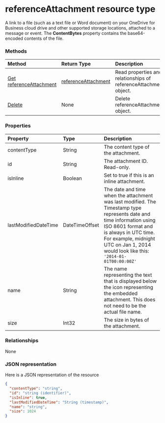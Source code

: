 # referenceAttachment resource type

A link to a file (such as a text file or Word document) on your OneDrive for Business cloud drive and other supported storage locations, attached to a message or event. The  **ContentBytes** property contains the base64-encoded contents of the file.

### Methods

| Method       | Return Type  |Description|
|:---------------|:--------|:----------|
|[Get referenceAttachment](../api/referenceattachment_get.md) | [referenceAttachment](referenceattachment.md) |Read properties and relationships of referenceAttachment object.|
|[Delete](../api/referenceattachment_delete.md) | None |Delete referenceAttachment object. |


### Properties
| Property	   | Type	|Description|
|:---------------|:--------|:----------|
|contentType|String|The content type of the attachment.|
|id|String|The attachment ID.  Read-only.|
|isInline|Boolean|Set to true if this is an inline attachment.|
|lastModifiedDateTime|DateTimeOffset|The date and time when the attachment was last modified. The Timestamp type represents date and time information using ISO 8601 format and is always in UTC time. For example, midnight UTC on Jan 1, 2014 would look like this: `'2014-01-01T00:00:00Z'`|
|name|String|The name representing the text that is displayed below the icon representing the embedded attachment. This does not need to be the actual file name.|
|size|Int32|The size in bytes of the attachment.|


### Relationships
None



### JSON representation

Here is a JSON representation of the resource

<!-- {
  "blockType": "resource",
  "optionalProperties": [

  ],
  "@odata.type": "microsoft.graph.referenceattachment"
}-->

```json
{
  "contentType": "string",
  "id": "string (identifier)",
  "isInline": true,
  "lastModifiedDateTime": "String (timestamp)",
  "name": "string",
  "size": 1024
}

```

<!-- uuid: 8fcb5dbc-d5aa-4681-8e31-b001d5168d79
2015-10-25 14:57:30 UTC -->
<!-- {
  "type": "#page.annotation",
  "description": "referenceAttachment resource",
  "keywords": "",
  "section": "documentation",
  "tocPath": ""
}-->